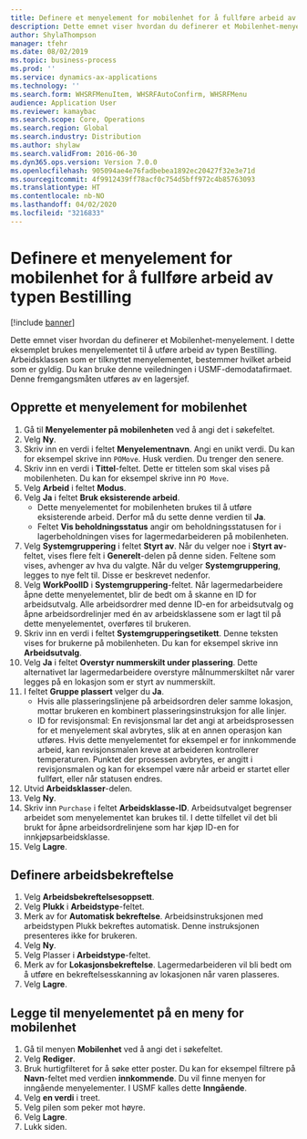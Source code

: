 ```yaml
---
title: Definere et menyelement for mobilenhet for å fullføre arbeid av typen Bestilling
description: Dette emnet viser hvordan du definerer et Mobilenhet-menyelement.
author: ShylaThompson
manager: tfehr
ms.date: 08/02/2019
ms.topic: business-process
ms.prod: ''
ms.service: dynamics-ax-applications
ms.technology: ''
ms.search.form: WHSRFMenuItem, WHSRFAutoConfirm, WHSRFMenu
audience: Application User
ms.reviewer: kamaybac
ms.search.scope: Core, Operations
ms.search.region: Global
ms.search.industry: Distribution
ms.author: shylaw
ms.search.validFrom: 2016-06-30
ms.dyn365.ops.version: Version 7.0.0
ms.openlocfilehash: 905094ae4e76fadbebea1892ec20427f32e3e71d
ms.sourcegitcommit: 4f9912439ff78acf0c754d5bff972c4b85763093
ms.translationtype: HT
ms.contentlocale: nb-NO
ms.lasthandoff: 04/02/2020
ms.locfileid: "3216833"
---
```

# <a name="set-up-a-mobile-device-menu-item-for-completing-work-of-type-purchase-order"></a>Definere et menyelement for mobilenhet for å fullføre arbeid av typen Bestilling

[!include [banner](../../includes/banner.md)]

Dette emnet viser hvordan du definerer et Mobilenhet-menyelement. I dette eksemplet brukes menyelementet til å utføre arbeid av typen Bestilling. Arbeidsklassen som er tilknyttet menyelementet, bestemmer hvilket arbeid som er gyldig. Du kan bruke denne veiledningen i USMF-demodatafirmaet. Denne fremgangsmåten utføres av en lagersjef.


## <a name="create-a-mobile-device-menu-item"></a>Opprette et menyelement for mobilenhet
1. Gå til **Menyelementer på mobilenheten** ved å angi det i søkefeltet.
2. Velg **Ny**.
3. Skriv inn en verdi i feltet **Menyelementnavn**. Angi en unikt verdi. Du kan for eksempel skrive inn `POMove`. Husk verdien. Du trenger den senere.  
4. Skriv inn en verdi i **Tittel**-feltet. Dette er tittelen som skal vises på mobilenheten. Du kan for eksempel skrive inn `PO Move`.  
5. Velg **Arbeid** i feltet **Modus**.
6. Velg **Ja** i feltet **Bruk eksisterende arbeid**.
    - Dette menyelementet for mobilenheten brukes til å utføre eksisterende arbeid. Derfor må du sette denne verdien til **Ja**.  
    - Feltet **Vis beholdningsstatus** angir om beholdningsstatusen for i lagerbeholdningen vises for lagermedarbeideren på mobilenheten.  
7. Velg **Systemgruppering** i feltet **Styrt av**. Når du velger noe i **Styrt av**-feltet, vises flere felt i **Generelt**-delen på denne siden. Feltene som vises, avhenger av hva du valgte. Når du velger **Systemgruppering**, legges to nye felt til. Disse er beskrevet nedenfor.  
8. Velg **WorkPoolID** i **Systemgruppering**-feltet. Når lagermedarbeidere åpne dette menyelementet, blir de bedt om å skanne en ID for arbeidsutvalg. Alle arbeidsordrer med denne ID-en for arbeidsutvalg og åpne arbeidsordrelinjer med én av arbeidsklassene som er lagt til på dette menyelementet, overføres til brukeren.  
9. Skriv inn en verdi i feltet **Systemgrupperingsetikett**. Denne teksten vises for brukerne på mobilenheten. Du kan for eksempel skrive inn **Arbeidsutvalg**.  
10. Velg **Ja** i feltet **Overstyr nummerskilt under plassering**. Dette alternativet lar lagermedarbeidere overstyre målnummerskiltet når varer legges på en lokasjon som er styrt av nummerskilt.  
11. I feltet **Gruppe plassert** velger du **Ja**.
    - Hvis alle plasseringslinjene på arbeidsordren deler samme lokasjon, mottar brukeren en kombinert plasseringsinstruksjon for alle linjer. 
    - ID for revisjonsmal: En revisjonsmal lar det angi at arbeidsprosessen for et menyelement skal avbrytes, slik at en annen operasjon kan utføres. Hvis dette menyelementet for eksempel er for innkommende arbeid, kan revisjonsmalen kreve at arbeideren kontrollerer temperaturen. Punktet der prosessen avbrytes, er angitt i revisjonsmalen og kan for eksempel være når arbeid er startet eller fullført, eller når statusen endres.  
12. Utvid **Arbeidsklasser**-delen.
13. Velg **Ny**.
14. Skriv inn `Purchase` i feltet **Arbeidsklasse-ID**. Arbeidsutvalget begrenser arbeidet som menyelementet kan brukes til. I dette tilfellet vil det bli brukt for åpne arbeidsordrelinjene som har kjøp ID-en for innkjøpsarbeidsklasse.  
15. Velg **Lagre**.

## <a name="set-up-work-confirmation"></a>Definere arbeidsbekreftelse
1. Velg **Arbeidsbekreftelsesoppsett**.
2. Velg **Plukk** i **Arbeidstype**-feltet.
3. Merk av for **Automatisk bekreftelse**. Arbeidsinstruksjonen med arbeidstypen Plukk bekreftes automatisk. Denne instruksjonen presenteres ikke for brukeren.  
4. Velg **Ny**.
5. Velg Plasser i **Arbeidstype**-feltet.
6. Merk av for **Lokasjonsbekreftelse**. Lagermedarbeideren vil bli bedt om å utføre en bekreftelsesskanning av lokasjonen når varen plasseres.  
7. Velg **Lagre**.

## <a name="add-the-menu-item-to-a-mobile-device-menu"></a>Legge til menyelementet på en meny for mobilenhet
1. Gå til menyen **Mobilenhet** ved å angi det i søkefeltet.
2. Velg **Rediger**.
3. Bruk hurtigfilteret for å søke etter poster. Du kan for eksempel filtrere på **Navn**-feltet med verdien **innkommende**. Du vil finne menyen for inngående menyelementer. I USMF kalles dette **Inngående**.  
4. Velg **en verdi** i treet.
5. Velg pilen som peker mot høyre.
6. Velg **Lagre**.
7. Lukk siden.

